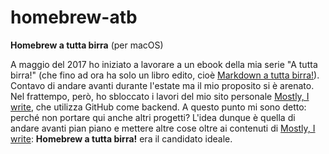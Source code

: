 # homebrew-atb

**Homebrew a tutta birra** (per macOS)

A maggio del 2017 ho iniziato a lavorare a un ebook della mia serie "A tutta birra!" (che fino ad ora ha solo un libro edito, cioè [Markdown a tutta birra!]()). Contavo di andare avanti durante l'estate ma il mio proposito si è arenato. Nel frattempo, però, ho sbloccato i lavori del mio sito personale [Mostly, I write](https://antoniodini.com), che utilizza GitHub come backend. A questo punto mi sono detto: perché non portare qui anche altri progetti? L'idea dunque è quella di andare avanti pian piano e mettere altre cose oltre ai contenuti di [Mostly, I write](https://antoniodini.com): **Homebrew a tutta birra!** era il candidato ideale. 
